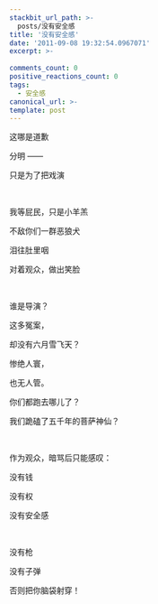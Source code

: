 ```yaml
---
stackbit_url_path: >-
  posts/没有安全感
title: '没有安全感'
date: '2011-09-08 19:32:54.0967071'
excerpt: >-
  
comments_count: 0
positive_reactions_count: 0
tags: 
  - 安全感
canonical_url: >-
template: post
---
```

<p>这哪是道歉</p>  <p>分明 —— </p>  <p>只是为了把戏演</p>  <p>&#160;</p>  <p>我等屁民，只是小羊羔</p>  <p>不敌你们一群恶狼犬</p>  <p>泪往肚里咽</p>  <p>对着观众，做出笑脸</p>  <p>&#160;</p>  <p>谁是导演？</p>  <p>这多冤案，</p>  <p>却没有六月雪飞天？</p>  <p>惨绝人寰，</p>  <p>也无人管。</p>  <p>你们都跑去哪儿了？</p>  <p>我们跪磕了五千年的菩萨神仙？</p>  <p>&#160;</p>  <p>作为观众，暗骂后只能感叹：</p>  <p>没有钱</p>  <p>没有权</p>  <p>没有安全感</p>  <p>&#160;</p>  <p>没有枪</p>  <p>没有子弹</p>  <p>否则把你脑袋射穿！</p>